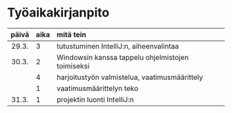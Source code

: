 # Työaikakirjanpito

| päivä | aika | mitä tein |
|  :----:|:-----| :-----|
| 29.3. | 3    | tutustuminen IntelliJ:n, aiheenvalintaa |
| 30.3. | 2    | Windowsin kanssa tappelu ohjelmistojen toimiseksi |
|       | 4    | harjoitustyön valmistelua, vaatimusmäärittely |
|       | 1    | vaatimusmäärittelyn teko |
| 31.3. | 1    | projektin luonti IntelliJ:n |
